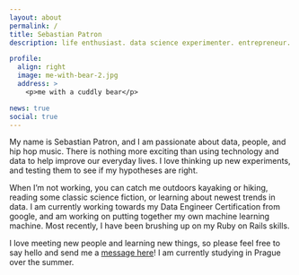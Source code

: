 ```yaml
---
layout: about
permalink: /
title: Sebastian Patron
description: life enthusiast. data science experimenter. entrepreneur. 

profile:
  align: right
  image: me-with-bear-2.jpg
  address: >
    <p>me with a cuddly bear</p>

news: true
social: true
---
```

My name is Sebastian Patron, and I am passionate about data, people, and hip hop music. There is nothing more exciting than using technology and data to help improve our everyday lives. I love thinking up new experiments, and testing them to see if my hypotheses are right.

When I’m not working, you can catch me outdoors kayaking or hiking, reading some classic science fiction, or learning about newest trends in data. I am currently working towards my Data Engineer Certification from google, and am working on putting together my own machine learning machine. Most recently, I have been brushing up on my Ruby on Rails skills.

I love meeting new people and learning new things, so please feel free to say hello and send me a <a href="mailto:seb@sebpatron.com?Subject=Hello%20again"> message here</a>! I am currently studying in Prague over the summer. 

